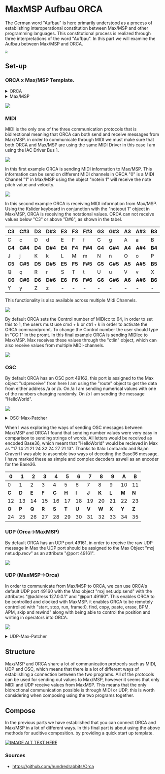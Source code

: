 # MaxMSP Aufbau ORCA
The German word "Aufbau" is here primarily understood as a process of establishing interoperational constitution between Max/MSP and other programming languages. This constitutional process is realized through three interpretations of the word "Aufbau". In this part we will examine the Aufbau between Max/MSP and ORCA.

<img src="./media/Logo_ORCAAufbauMaxMSP.png" style="zoom:50%;" />

## Set-up

### ORCA x Max/MSP Template.
<details>
  <summary>ORCA</summary>
.........
.........
..D2.....
..*......
..:04C...
.........
.........

</details>

<details>
  <summary>Max/MSP</summary>
<pre><code>
----------begin_max5_patcher----------
687.3ocyVssihCCC841uBTeFPMkVJy9qrZDJT7.YTZBJIkEzH1u8M2JWC2Fp
FsOzzFGWe7wwwNeEGkLiuAjI89Uue2KJ5q3nHqHifH+7njZ7lJJVZUKgRVCC
WfIr+lz2s7ZrfgqgqrJYtcA9rOGflzJbEVUsjvVLU.UJG5n2Fl1uGZzHyq27
SJGl16c++vZpILJnrtQlWn1szVByX.sh2vr1J8vOvaTs+QgWpSjZ6Jvgahjr
fgoI8O9KyyGTNVY9fRjZ699dWWnIqBDSAFdF0ZEjeMIdMLeJVoDjYMJ3vWRe
.0GQMwLZCv+nUbq7iMeqK5oyIq0vHJoZqC87.JTqiUl0FTlNLjAnb1hquoch
pDMVDL8R5dFfXaVy3fv4sgKhO.k0FMOQI4RtPExobptKN9vK63t39OXRaEut
FzYG98IErQ4jujMbeNo.jZcvJBmMkRXv9Dpr.oxk2JUdrMIdRoYbTlYLK8ZY
xnfYqocHIWCzPGFGeCFL4HBjM9mh.0fThW.WP.TH2O+Va.E4FetnvNlZ8+r6
UJ4T+GcsxE5JAcH0RCQsQ2fZkn+yXFC9i1oufXywUgZATd2N.YSPG5.7rbKs
6HP01JJDhBE2kBtyM4i5zcGeyotbOpVo6.cIAyuKAcoe9JaYOWggelzOFWA5
NfANbc+DPKsPSJ9Nraz0XGgYuKwQuNgtVLRLccN6xXV2zH+zXfj2HpZsc6cq
5g16pyAohvr8xNRoRmNACyOEPoO.PouHPEO.NmwZtXNHtdcfNG4zKQF8ZAWs
QytGx4cwt3CjsX5C8x.k+.wxhNHaA8.3jeANtic3UqVCBoWYKD5hLexsanS5
amRXto1i8IBXMoUeac7DrPWMQoKkzHb2ecyXWczjZtN0f0P7YGZxogzV.ybW
W4JriG15bw6h+GvfS6Ru
-----------end_max5_patcher-----------
</code></pre>
</details>

![](./media/Max:MSP-ORCA-Template.png)

### MIDI

MIDI is the only one of the three communication protocols that is bidirectional meaning that ORCA can both send and receive messages from Max/MSP. in order to communicate through MIDI we must make sure that both ORCA and Max/MSP are using the same MIDI Driver in this case I am using the IAC Driver Bus 1.

![](./media/MaxMSP-Aufbau-ORCA-MIDI-Driver-Select.gif)

In this first example ORCA is sending MIDI information to Max/MSP. This information can be send on different MIDI channels in ORCA "0" is a MIDI Channel "1" in Max/MSP using the object "notein 1" will receive the note pitch value and velocity.

![](./media/MaxMSP-Aufbau-ORCA-Midiin.gif)

In this second example ORCA is receiving MIDI information from Max/MSP. Using the Kslider keyboard in conjunction with the "noteout 1" object in Max/MSP, ORCA is receiving the notational values. ORCA can not receive values below "C3" or above "D#6", as shown in the tabel.

| C3     | C#3     | D3     | D#3     | E3     | F3     | F#3     | G3     | G#3     | A3     | A#3     | B3     |
| ------ | ------- | :----- | ------- | ------ | ------ | ------- | ------ | ------- | ------ | ------- | ------ |
| C      | c       | D      | d       | E      | F      | f       | G      | g       | A      | a       | B      |
| **C4** | **C#4** | **D4** | **D#4** | **E4** | **F4** | **F#4** | **G4** | **G#4** | **A4** | **A#4** | **B4** |
| J      | j       | K      | k       | L      | M      | m       | N      | n       | O      | o       | P      |
| **C5** | **C#5** | **D5** | **D#5** | **E5** | **F5** | **F#5** | **G5** | **G#5** | **A5** | **A#5** | **B5** |
| Q      | q       | R      | r       | S      | T      | t       | U      | u       | V      | v       | X      |
| **C6** | **C#6** | **D6** | **D#6** | **E6** | **F6** | **F#6** | **G6** | **G#6** | **A6** | **A#6** | **B6** |
| Y      | y       | Z      | z       | -      | -      | -       | -      | -       | -      | -       | -      |

This functionality is also available across multiple Midi Channels.

![](./media/MaxMSP-Aufbau-ORCA-MidiOut.gif)

By default ORCA sets the Control number of MIDIcc to 64, in order to set this to 1, the users must use cmd + k or ctrl + k in order to activate the ORCA commandpromt. To change the Control number the user should type in "CC:1" in the promt. In this final example ORCA is sending MIDIcc to Max/MSP. Max receives these values through the "ctlin" object, which can also receive values from multiple MIDI-channels.

![](./media/MaxMSP-Aufbau-ORCA-MIDIcc.gif)


### OSC

By default ORCA has an OSC port 49162, this port is assigned to the Max object "udpreceive" from here I am using the "route" object to get the data from either address /a or /b. On /a I am sending numerical values with one of the numbers changing randomly. On /b I am sending the message "HelloWorld".

![](./media/MaxMSP-Aufbau-ORCA-OSC-and-Base36-encoding-and-decoding.gif)
<details>
  <summary>OSC-Max-Patcher</summary>
  <pre><code>
----------begin_max5_patcher----------
1202.3oc0ZsraaiCEcs8WgfPW5wPjTublMMKmUy1NnMHf1hNUoRTBjTNISQ+
2G9PxOlRaKYKqnfBnFSQqCO2yk2GT9mSm3tr3UB204Nmu5LYxOmNYhdH0.Sp
+7D2b7qqxvb8zbyIbN9Ih6Ly8DjWE5wAgMCklnGnX4y+AxuYPZUdJMiHzODX
8fkXwpumRe5QFYkvrHBCCmGLyA34M2alCbg5CP3bOmG18fJpDMOIP8nlgDuU
RLOFWWmGT24WSmptL6ZIWfMxg5L4fAuijaUQdNgJ9Mx8WTNgIb96RBCKJX1X
JvJSAmho.EEChUWWfzz06nD06BXSV5Fx7jTbVyRaClQw4jCu4WgOXgOfs7oD
yjeGAg8HghWlQ1mVskqA.M+hBTW8071O9nbEdTQcli65rBr7o17M43MjjGwB
AKcYkfr6u30FlZKih7YUjh0MC2L99Dj+8BlXqE5e3jFK2AypYA4Y4dUzTAW7
V1QmPVA8I6ZfYtZIt4+tM5MxpdC6S8123U+wRu+x.p2nATuA1z6nav1af2Gp
s2kE7gRtACmbaK2zMXq8GKs9KCmV2CBMk7hT19shPJw+vwy7ul6stftij2yr
K+.n8ZS7OtHijanUUg4Go05PS0ImuLL05gm9uFGK4zGlROkwskqboH8su8ml
Kf.80s7NKkRVUTQE66S1RiWmqOu13AA9lMJ5jfnfQtw6S.kI6SP8Uj9peGcy
BtPKEHxDRA4Mpcyt2ZYxK5JoCh8UjNH58nAmSDZg28.K.6JN5rjuIvhGXTq3
uvREj6bteuPJgcxB4egNGaic7gv9bXniNYffWnApIjwH2.QXXNwBsi6dnRTj
4bQzISVzRVeioWIlKrRuNerOv338nW73fdqJJeyF6.clc996pYF4ONX25TZh
sFC67VRn2dravSnUkujX6.47CNUWOdcrqGjGTmz1bjcmqNkS10yRL8o9M4Mi
TRnINLxKRI8Na1Bj6kw2XcsqKBFVO1iqov9TSUIYG6ZJ+GokVUTO2KisFEMF
LRTTzh9TQAPznWQwk41DTTj6kQ1ZAEMNRpvpn1pxyqq4TVrXW4.ik2v0ZkC5
cd1ZDpy06.LmbV8onMRJmiKJJswtNqdA6WtCXjTqZF1Zwbcka6Wm5PGE8zQV
VZOxRXmy8Cd+hqbzDE8a0bfQaZh7We1gRDyqRJmyUp5mwIILoOsLdezb4ZcN
v4ykELgLpAHzZvntp2ZOZn4c0Ai6otSzea84t9+9oSnW.pwOz1vKpXqZdTM+
tHb1sHRHbQJEKRKn6MI8IP4.Oh.zZnPsFJvUBk5HoOOTpCr2AcsPAaMTWqAL
p0Hcs1OTqQx6JQRcDMmGp9.HzPADXn.ZfvIBNP.ENP3zFWtvd.G+1.jOpOPZ
nbt8aiufpq4qGIuAhRpdiOKPnn9.onAhRvgx10JuAS9nl5YXIxBOO5uzt9D3
CiCuEXv0kten1ooeOusHI7Mw71RvuIFXX6pcKnOrwfEstjzqGq1XRg8ARW1t
eSqD3xxMDFudxZLjMT8bgVYimo+XJ07QcOJtLxlzl4aFAyj89HjM9TwLuVxW
CMugV27BoOBsJs1MQxNIj5l0TuBSdI1PDcOcS+0z+CjDmqJI
-----------end_max5_patcher-----------
</code></pre>
</details>

When I was exploring the ways of sending OSC messages between Max/MSP and ORCA I found that sending number values were very easy in comparison to sending strings of words. All letters would be received as encoded Base36, which meant that "HelloWorld" would be recieved in Max as "17 14 21 21 24 32 24 27 21 13". Thanks to Italo Lombardo and Rajan Craveri I was able to assemble two ways of decoding the Base36 message. I have marked these as simple and complex decoders aswell as an encoder for the Base36.

| **0** | **1** | **2** | **3** | **4** | **5** | **6** | **7** | **8** | **9** | **A** | **B** |
| ----- | ----- | ----- | ----- | ----- | ----- | ----- | ----- | ----- | ----- | ----- | ----- |
| 0     | 1     | 2     | 3     | 4     | 5     | 6     | 7     | 8     | 9     | 10    | 11    |
| **C** | **D** | **E** | **F** | **G** | **H** | **I** | **J** | **K** | **L** | **M** | **N** |
| 12    | 13    | 14    | 15    | 16    | 17    | 18    | 19    | 20    | 21    | 22    | 23    |
| **O** | **P** | **Q** | **R** | **S** | **T** | **U** | **V** | **W** | **X** | **Y** | **Z** |
| 24    | 25    | 26    | 27    | 28    | 29    | 30    | 31    | 32    | 33    | 34    | 35    |



### UDP (Orca->MaxMSP)

By default ORCA has an UDP port 49161, in order to receive the raw UDP message in Max the UDP port should be assigned to the Max Object "mxj net.udp.recv" as an attribute "@port 49161".

![](./media/MaxMSP-Aufbau-ORCA-RawUDP.gif)

### UDP (MaxMSP->Orca)

In order to communicate from Max/MSP to ORCA, we can use ORCA's default UDP port 49160 with the Max object "mxj net.udp.send" with the attributes "@address 127.0.0.1" and "@port 49160". This enables ORCA to be controlled and clocked with MaxMSP. it enables ORCA to be remotely controlled with "start, stop, run, frame:0, find, copy, paste, erase, BPM, APM, skip and rewind" along with being able to control the position and writing in operators into ORCA.

![](./media/ORCA_MaxBPMAPM.gif)

<details>
  <summary>UDP-Max-Patcher</summary>
  <pre><code>
----------begin_max5_patcher----------
6075.3oc6c01biibb9yq9ULEq6CIUovLuO.WRpxmiSt7xYGGm3X6r9JUPjPb
wtT.LffZ20ttx+0CvL.f.R.fCdY.GRo8pSRDf.SOOS2OS2Cltwe9l2s39nu3
ueA3aAuG7t28mu4cuSdnrC7t7O+tEO58kUa81K+ZKB8+bz8ebwspSk3+kD4g
2A9A+jD+3828qN738o+t3aDrVd9zq4ugBEEGM7viAga8Sj2SX9A24kr5CAga
tK1eUhRlXTmkraAX9R3s.DBk8KLdID7iGuQQGRJtS37ipNTxW24qtMKBBSVb
KXw8dgaVTdsx1yONuyl2ae2hGB15+TZOHHJL6TnayOt2tcUN76pbIYPzGij2
HmaKOTPn5PnxCE6+Tvyuso223zdcRZW9PrTbW7ENcwwaSzZ+3vCAxqQcve5l
BQRNrD58n+9cdqTWb1nWwoOhivLfS9CNU9KpC7HJlNluYazpO4utxvQJJtyO
LHbWr+d+vDujbAu7zq8ev6v1j6dHJLYeveR17nzwllN+C4hWimLqCHk8uKNv
aaozuINXcTXlPTaXH6vEM26AHlTyfUsyH+Fgd6Z3hSUCSwjVN49zN4g826Em
MJc+V+JZToZ5QQaqepxqaq+CI4mdWPX3yPwjncsex3fMeniq89nzS9XW2a4Y
1e2gP0YuKUgH4t8dOUGsS71tM2vs9s+KdgAO5k3mDnFBvvxS5G5k1Q+v9UwQ
a2Vq+pNySMbl0oJ3q7+bv5jOHanpJCoe8fcEJQKJGkWGrweeR8ik3sYe8irO
4qJPuxgNbetA7cI9OtaaZun9WnF0VUq0pTb0NdWTc0o6dHN5w8e8w6i1V8zU
35HUrgeNeGpxIZfyCQnRcZha1uDufyqAdup2wWv8kR3Ub1e5laJ9iamdP4S9
e8vt1vCFqU7.dB7.RVJRmD.AkLWLnbFgtADZW.R9jAu7WSJPc+gTa2v1fCJe
QsdcbJGX5zm2orsdNpL.0GrfH+Es3mCU8IeNy4QEZu+V.BfAD.Ev.bf.3.bA
Pv2A7.+bv8f+QvJvu.rF7OA7A+yfG.eOXC3eA7Av+JH.7uA9H3eG7IvO.1B9
kfGA+JPH3+.DA90fcf+Sv+G32.hA+Wf8f+aPB32BN.9e.OA9cfOC98fu.9Cf
uB9eA+opxz1fP+UQGBkBFqsgw1sx4jSLNQQYJxHgTeFQwRqcdmCT0tmMORc6
a+90xumMqxfjHu1HxPhVs.NgA.SRminRO3TdkNlo4lbB7tmoqU7fOz44xwiK
qY4TMaKfAExFpSPJvfvDxeAK9YGfQUzcUziO5GV2qRorEt1+KUhjZNf.9H8C
zXX.tAL3XPTYS+0h2yRYM67MCN6iNDupPKrzl.TWtSiGHIHrLnx2WgMI6ap0
vSukiLePsA4HyqA.GoifP4lWPfVhfvbsEAwwVDDgsHHbaQPX1hfPsEAgXKBB
1RDDagOyVH3skwEaQQ0ZrbsEG.rD4vVlryVl82VbGBYMDp1BiJxVnTQ1BmJx
VHUQ1BqJxVnUQ1BuJxVHVQ1ByJ1VXVwViup1ByJ1VXVw1ByJ1VXVw1ByJ1VX
Vw1ByJ1VXVI1ByJwVXVIVyx.XKLqDagYkXKLqDagYkXKLqDagYkXKLqTagYk
ZKLqTagYkZMqvpsvrRsElUpsvrRsElUpsvrRslG6r07f3s.l0hcfwokC9Kel
eQwqU40AzLBGW+GyH0J.I4NwpMPBYHUIt1BW6ZR4GrHkWVjkZCquSkFG24kj
DGb+gD0FUpZN7zqzMXy1n681lmLAkIiRCYivMGEN4OUvjNYM01fm7Wt9X1sr
3IuisT4IeO6GaLsoJ1jwMtOwQMkRUn1SoJLVlQADtJOfPprAp+oTU11I7gsQ
dIGSnJ0fS4nRGiOO4s8fezCuLQpN1C2+gn3JoFzu9WdLmnN9kJjGXCm6PXPR
YdizzW3wT.StqpOlmJUO81nvMcMF8r6kmb7mjs8MuopVrI0WnMquPlR8EBhd
Apu7ysF8E5bnuzZVYt1OcTvuQsDbeSFSDgeLYLYmJWLQsoH7VRX9VRX9VRX9
VRXNEoQGhZpznKOaLtbyhNrnUPC2ZJIf0BTHxbUiJzHkcv5jvZ1Pd6.ceKuc
N5a.Zb4sCdNyaGyjyJY5CZlqHXiFhOVa4vrK0.U6n4QW6Qy2p21oNuDm72tO
0aiF73l351aOtkDsJGt4NCs3mTKuQeyw62b79MGueyw6Q53MTXVGuwDGa0w6
S.LFqvd3xjtVZu.yIhHABPsBZzQVDAbEpBDlNUQfdUCMlVDJIZyls9shBHCG
LKGMMpN1QoV.675JjsSXdQvshSNiLder6wk929h2uyPYIthQVBJv3K7RPAw0
YwnlxwXPvrUAJjTEZE8pzXwXQQWd2Ocz7cDE8DDMewcWC4vnqp.T67jFxMtb
nGdXzJCBT6c8hqYkCsqXKtNuZWsGu33nOeWpCJ6ab0dn8c0dvDwRhn7IrhEn
ktoeFV7Olny0+g10Sdu7+eMt9OHjJ7.ryaqAzaqAzaqAzzrTGXGisFPNHprj
uxbT63jKuE6n0m9J1gMznwJQElrnnaqwiMvf4wCMX9RXQQueoDNe5zV68132
HNAaCkDCNTdGGwxi5NoQzyropJc2DMBWiUrjgT9RLKqH3Au.YZBd.7W8MAHv
e++..9WCR9feHPYS2hMFbvKD.RtR.4nDJ2AUqQ8IHb0Z+Us1sM15plaTUn7.
GqxSw9i8rSyPGJMC2ImKV8jqurnYXlROAiUjub5E3ytomjLhAWvac4JcGEJc
gQxHLlyvElT4JOWMjLb3PIYbIX4j1ThUxxzEZfZEMPC2yNjTAwRQiNelmXN1
byMmCKB2Kum5YVHjLTqOQONYrlNDW6dO7JeIhUsS19xj8BvwX6I7RvSkKTL0
dCmnM3UacBIKgcZDd6YXUK5RkiMV9oqYUNisoebDLE3cwpxMLeCDikfCSXWO
9F3LVaOKEMNguAtl12.rC+py2.wncqF4xtVIpEHS6a.hSd04af.OV9oqYUNh
o8M3xUkaP9FvFbvOHHW8fyHWMtFvF7J0x3pM0I4xyw.FybOOHkFxk3Nk9Djz
L9HMaHpbg9ZjilILrBEQ8v5eU4U.yYbTSWy5atlMSOtbU2FjGATwHo1v46kl
qAOBnizryRwhM6+bPpD2JaCY3lTm.VDv7mKYdgvxUkVHCmOZ54hNE3PglBbX
H1kN3PbLE3j8pa8RGbDlBbPbq2rp6nPPXC6zH185a0IQvwNUMDcs5UHzwvJT
Ht6qtnPfrQ5NzUr9Fzz4at6qnnPPtCdUv4HT0cv9E0tlD4Zr02VHjaqVl.d0
uqIQtzgtqI4odNINBSV21lbX1RCd2vgSgAksD8xyVxwXqKDUADuF1AxHmAuC
jwtNV8VPtyEDByZCPvvwlxY3KvcZaG3wfmoVvE1Ld7RuAq0sM2L04vBAVjBd
izYYy3VW2juXisI9DDkUDEeYVTydVsDdRStgbFWKFZ5XhonP+tlHBO3khu.V
HtJCJ1TE8okDqD1cvLvDTUplqgGYCh.GsdhchFcX5jRfDGkNSQqpHDznAElb
RZ0tiZLfxrxo7I+udXWqfxfyRdQJXjsDfpMB7URMuqCe7HCdWhUfTNvqtpbO
hPGp9SgQ0qGEH1X4erbMnhxyWSXyuH5ygfuKq9V0J7L3frKgGU42DwXEIOeW
0UvyeTijAuKS3TxUXTzjguQSxyz6KxnnIlauakCKWzQQSM2CUhStrihlZt56
LVb8FEMc3uthxgkq0nnojg+rsgWcQQSoiVO45KJZJazfx0WTzT9fKb7Nnqwn
n4shTC1m2Bj5ZLJ5N1h0P8Lpd8n.4NV9mK3nn+s65NFZ1fqGekfyEVLzvAun
tTw0XLzvA6aKEeAGCMjXt84xUPLzl6cHEw8BOFZysGoKRViqxXngCdZ3BX4Z
MF5gmPBD2quXnQnQqmb8EC8veeYWBJWewPiHCMFHJ5pLFZRqH0fWWpBj5ZLF
ZzfWClBipWOJPhwx+bAGC8O3+PR2QQiF7q2tR34BKJ5gqO.wWeAQO77tByXW
vwPar8jaArbYGCsAKl+3K7XnMVARF4vuhigd3otdNrbkFCs6feFiXj60VHzt
jQqkb0EAsKczXxUW.ztCN9GLEdMF+LsEfZ3u8xK.pqvvm63sZNTOKpWKpOtN
ik64BN34eS1KW0NidVL35NPI7btBdty2GSTi8HzJKv.b7E46iomgYZWtXHid
UvoBIhk+pHfnMh0q5AyrgiopeCCGGsChE3H+p.GGp9Hdz6rn2zGk5iiN4Su7
zGOw6KTikr6E04o7JZjMN0gpMZSWwcv6XMtZQy3tnkNXAmvcU+yAmEwqT+4D
tNT4LE97T8sctTTCW6K6jn4CQPCtXyvoyIjfmOHAOXkDHaNgDx7AIjEi3UUz
7gHzFPjx68hsAg96Uh0yAIojmc9lgp8QGhWUvZUV7AA0k6096SBB8RBhBq8M
YpuoVCV8WNbzUNPPCJGYKGD.qEb3XRwPnsXXRz.q6fhrt48ruYT7Z+X8C1ru
xlrNOpmFiS6xFxPxFUafiXvwux6tFxA1fxQ1p.nmX3vme8HjlBGkO65QYEhP
MG+PlTOxQ+APWSJGTcGqvlULf8TLlQUFrtCUD37KahdJalQLxVBM.RGsYhQY
mIZyNKmBqtD+Xv5cQAgI6KJ8epkAUsH4NXm7Wrl09HwQ9f6DTp58mryyWj.S
q.zid7KmcukdLRVS0EBg58Ma1Gm04O5QexU29jqrzGInHUeJ6iM2mvFpOQ01
BgYTKDltXqYYLjS8qEdPEFUNzk.UVsF5lwf4hpvXvye3.O6i4LFLA4LwXneO
l3bJqqhdrhwfC4mIFidLJRzsOoXLxVQyyCiA0QaKDy5Zl1dLSoFUNzdVApQY
PoTKQNX8h4xbynnOexImslyTrhXthyrfPgKWIPCI+NSn7WHvz5xO0jxuauzG
Qm8P3ZRi44bv4yNR4xGgIO+ko8y9X1lrTNyZtRS1Gm2oczNrGpYclBqsJfQW
TC8WcSrv3xgViKEw1elW4.4KxfSDHSdHl41.NLbUShhOlaR3fomISBr1yRmU
FjMGaDVaSB7I8HrLRXEqdsOZL4GNcxeo1.ut7azYUQ8ZkXLmb.6k9n4FOcsC
4HK6l0iZDYTu4QZ6EcVEdn63to3pwcScpE2cwGyi6lBOWwc2id7IWothdrJt
aJ4bE2s98IDT29jJtaJ7bE2MR6UlBYTmXPZGWExnLFPse7G3Y+wen8dbfXzP
fQZOICxrxAxRjCbuH2Mmpq13A7jNQQcpszDkbtlzIJHdBkeRskln1GMl7S5k
9H5rSg0jFyywQXsklfgpszDEeLONrRklYONrF7ZpstrQCAFpseuFc6egf5tZ
oM7vGM9rXzdJalai5oiFiiw2md5HEtlTJbzdgrj6VvNiNAmWlITgiPP7pQmT
7w7nSxpWGmknSztC6dxXSJ5upXSvo7hmkXSzuGwzsGohLAicOOQl3pcOxn6w
Fs2eyk7ZFTNzaFNlULyB5jO1iBy+bmIHTXUeKJ9XtuEDD9b4agtQl5RMnWct
56b7oA9BVJkyw09nozaDSm3WpJvqK9FL1D82O1Fc+zq81w10jbQtLaPJzday
gIBCZWh0dCAPMYjGDsSlAhiQQCGa.MvHbuTNLlbna3fXJzjiJ5ueyMYXFXs2
6FFULz9YjojWiMnn8xnhM5dBEqsGcXpQ0Nn5mAeXiJGB6PNXZOAGynYVIiZI
xg15GLpQkCt1xAwnxg15oLiNWKSaVclQ4O3ZOtvMpdJWa6EtQ0O3ZyevMZN.
y0d9ENxnxg149G2n75bnkHGZyevcMpb3XGxgP6XF3FkGSnu9gQ8KTns8hvn7
GBs4wDl8w7qcocf4Z78zldxgQ0OXrdsjCla6f6nKdHHFOG+zSNL67b8aQGL2
dQkpKdv4FOas0SNLZbCbbuV2Aywmpscqvn3gPa+0EF0ecg19qKDy8lknolrM
ga1q7IXGs8PvAN6BmPa2JanaX5gUGs8wSXVt.smqPX1UFV28ASoAgAe7EVfb
P08o8Wp7ZvUr2BjCG8qUWFctBGsm6zwn5GNh9Z2NmSKH5qCFy4DpZu6CcOCy
YIlBgCclqyYDWzbibZWf35T1Pm4BMHwEO+FqSgrgNytvQbI1qyucJbnFKTq2
jKk2nZaum7WeW5sxeUxcdIIwA2eHQU.WqHkYs9p3fcEsdYggcw5fMoBV8isY
az8dakcZ+3x5Kd4oS71nJGtKt4nvI+oB6jsYkJpqRF5pHmer.m+WJNR0BqKp
nJv2XkKuwp+N0QViqXM+tsq4xucqEj7d121r+yAoRDtwtRwqQqtp43M2MCT0
zWT68Zt5cgipWST6Lx1603V602Nzd91fm7Wt9XYnewSdG0eJO46w+XCPS4ak
5FQFTSHSGPA0Etjmsw+T07LJRkBJCCLJp.60L4Js05vp6IusG7idnj0nfynR
Wb+GhhOVC++C68OVB+q7sJDHXCm6PXPx9juts0uv1nvMMOJbSU1kAYGq4HNo
wQb7TNhmFl3RhrthKtjFw+8y3HNYFGwQMMhKlTSbn7cQwElA9tn8y0vMZ9Ft
aZptobrlfQKEtHd4+b3WbF5y2H+DLrW6Uw1Q2y148oTmUk+Ww4Z8cPScpdTi
tvQ0fOGqFgQu78BYKtwU6UNCt3UNyT4cWadtlximJ6os3e7O92k1rY+DJ+Qw
2LK9gUQGTdwg6G5Q6qCvknW9KZTDjU7ZPxpQuuQBeeiD99Fh7mzdpowFLVgU
uiiPDnUno0gM399aAhZFWHcMAqixG5BKPHxps.+bbPh+2B9KRCPkUXufndaj
UBPkFYWD.TcardAQ3ACQE1VVND4G6s2ugNtSuYUPDUg.FeLX74aIHZq6syae
RicORu6dtDYMAVMshicz8VEs6qM06PCr2g4pjM0N5cODDttofp5sQIFJUJcZ
4UPtY6co2768iah9s+KMVGQLvfxQPhCWqk.ryfDp79DehlBO1eme3ZPr+mSG
S+1l.ilMHOcGlpdgC5xlWc11GUwS4nJEonSs5Q08eJXWiiovECq6lOl5fl4w
zt6ld6drodIQz2dIVUs6J5kD6fsM9PXSN.A6KYqqplKV7t2XdIaacpjLSwuE
1TbB81Sf7ALoEI0R7yYeRztl5b8dziiNtFiDjk3D2VuF8xo2N4fOe8sSvsbe
ybK79RsPPzyH0RKcxG+xGAg9IKOrd2x8Y81el250woC1oiHhkoR5RD3msKJN
I0bBwazHs2Tr40+Uk4oyD4Pq7pq+BCUAKO+4kmCNubmYTuddz1yHGUail8rG
d+KFSLQiCeYiilfFGcxFuxFVaDsEUmNpXRZJhFMEeRZIrFsjyTfeDWWcZpIq
kNkVQ02QsinozQonZRrOxl5j55SVKgOQKIlrVhbJ3CMEMEhoyH0jzR5nnilD
RIrVbuLSP76LW3oCYtZHzb0PyT6HvyUCoEIHpY0Pj4aZoE.dps.3yD5R0wRi
NEL+z4xTipilIENId3LWz9h4pgz1Xax82lnsw1jOcCdtFG0RyzDLYn4x3S9v
80PEhZhwQMabSn89bih152rIAi01JEO1lRKOamhPPPHs6Tjw1TCybWsVJd61
8je797urrMV7n2Gij5PN2J+XPn5ixEoYQr+SAEee0Q7hW8gfD+UIGhUOL+uv
U6rgEOFkpMFdHHWgTlCAKj6urms9Mk6CfOhKVqozNxCdG1lTu2mslVqh1pDn
2CfKc3XAkca1eIfLGG0e4PInTKxJq2TIZV6pc4vzuq7ZxtMnr+Bw3NbR1e4V
d02u4gfsaKuzp6KuhEqZwlXu0A9gIkosf7qiJZJhfSExFfjIcxFkVSFyuBbw
UfcgHWt7JftNPp5uRODpoKq2WkW3F0yDCKfE61gTbJNJak.yGfSuT25o+w8a
p0ZDLi5JaBJKs4j+kPcrpne4v1cAgY5a9EWOkfkRV5..hQ3xafaNRgVVpwda
tEQbJ9Vt+DySPjEOlpkDTP2V0BpTq5S62FjpI96xTS6R6pRWSsAjp9iIRVTq
Q6Oe6A+t0z8VsJsApC1nLjICh3oHLDaFvRIfeerueXukPXlHwHY+SZJwyLOm
TgS9Xe+9nsq6srkATPogAyEiXRbDU0vn+BnhCUt96YR39cdJlY4xzeyOcy+u
EZH.2
-----------end_max5_patcher-----------
  </code></pre>
</details>

## Structure

Max/MSP and ORCA share a lot of communication protocols such as MIDI, UDP and OSC, which means that there is a lot of different ways of establishing a connection between the two programs. All of the protocols can be used for sending out values to Max/MSP, however it seems that only MIDI and UDP receive values from MaxMSP. This means that the only bidrectional communication possible is through MIDI or UDP, this is worth considering when composing using the two programs together.

## Compose
In the previous parts we have established that you can connect ORCA and Max/MSP in a lot of different ways. In this final part is about using the above methods for auditive composition. by providing a quick start up template.

[![IMAGE ALT TEXT HERE](https://i.vimeocdn.com/video/862947495.jpg)](https://player.vimeo.com/video/396270237)


### Sources

- https://github.com/hundredrabbits/Orca

  
